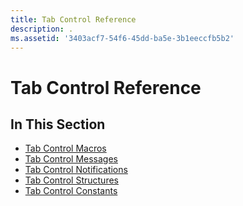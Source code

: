 ```yaml
---
title: Tab Control Reference
description: .
ms.assetid: '3403acf7-54f6-45dd-ba5e-3b1eeccfb5b2'
---
```


# Tab Control Reference

## In This Section

-   [Tab Control Macros](bumper-tab-control-reference-macros.md)
-   [Tab Control Messages](bumper-tab-control-reference-messages.md)
-   [Tab Control Notifications](bumper-tab-control-reference-notifications.md)
-   [Tab Control Structures](bumper-tab-control-reference-structures.md)
-   [Tab Control Constants](bumper-tab-control-reference-constants.md)

 

 




